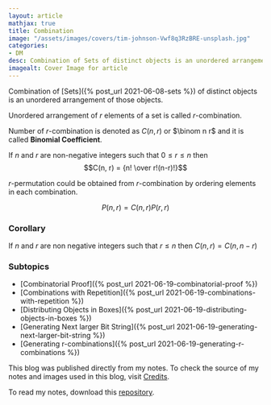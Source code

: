 ```yaml
---
layout: article
mathjax: true
title: Combination
image: "/assets/images/covers/tim-johnson-Vwf8q3RzBRE-unsplash.jpg"
categories:
- DM
desc: Combination of Sets of distinct objects is an unordered arrangement of those objects. 
imagealt: Cover Image for article
---
```


Combination of [Sets]({% post_url 2021-06-08-sets %}) of distinct objects is an unordered arrangement of those objects.

Unordered arrangement of $r$ elements of a set is called $r$-combination. 
























































































































































































































































































































































































































Number of $r$-combination is denoted as $C(n, r)$ or $\binom n r$ and it is called <b>Binomial Coefficient</b>.

























































































































































































































































































































































































































If $n$ and $r$ are non-negative integers such that $0 \le r \le n$ then $$C(n, r) = {n! \over r!(n-r)!}$$

























































































































































































































































































































































































































$r$-permutation could be obtained from $r$-combination by ordering elements in each combination.
























































































































































































































































































































































































































$$P(n, r) = C(n, r)P(r, r)$$

























































































































































































































































































































































































































### Corollary
If $n$ and $r$ are non negative integers such that $r \le n$ then $C(n, r) = C(n, n-r)$

























































































































































































































































































































































































































### Subtopics
- [Combinatorial Proof]({% post_url 2021-06-19-combinatorial-proof %})
- [Combinations with Repetition]({% post_url 2021-06-19-combinations-with-repetition %})
- [Distributing Objects in Boxes]({% post_url 2021-06-19-distributing-objects-in-boxes %})
- [Generating Next larger Bit String]({% post_url 2021-06-19-generating-next-larger-bit-string %})
- [Generating r-combinations]({% post_url 2021-06-19-generating-r-combinations %})

This blog was published directly from my notes.
To check the source of my notes and images used in this blog, visit <a href="/credits.html" target="_blank">Credits</a>.

To read my notes, download this <a href="https://github.com/bovem/CS" target="blank">repository</a>.